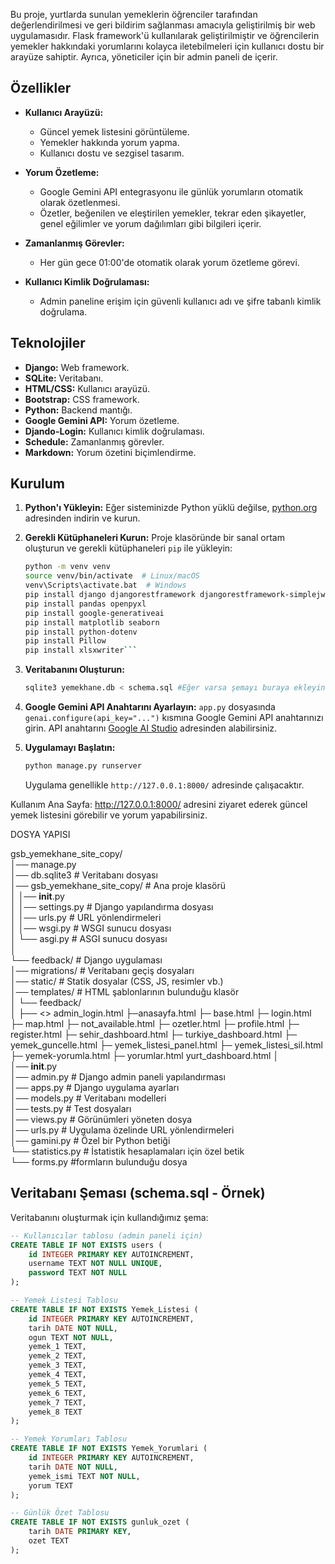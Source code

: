 Bu proje, yurtlarda sunulan yemeklerin öğrenciler tarafından değerlendirilmesi ve geri bildirim sağlanması amacıyla geliştirilmiş bir web uygulamasıdır. Flask framework'ü kullanılarak geliştirilmiştir ve öğrencilerin yemekler hakkındaki yorumlarını kolayca iletebilmeleri için kullanıcı dostu bir arayüze sahiptir. Ayrıca, yöneticiler için bir admin paneli de içerir.

## Özellikler

*   **Kullanıcı Arayüzü:**
    *   Güncel yemek listesini görüntüleme.
    *   Yemekler hakkında yorum yapma.
    *   Kullanıcı dostu ve sezgisel tasarım.

*   **Yorum Özetleme:**
    *   Google Gemini API entegrasyonu ile günlük yorumların otomatik olarak özetlenmesi.
    *   Özetler, beğenilen ve eleştirilen yemekler, tekrar eden şikayetler, genel eğilimler ve yorum dağılımları gibi bilgileri içerir.

*   **Zamanlanmış Görevler:**
    *   Her gün gece 01:00'de otomatik olarak yorum özetleme görevi.

*   **Kullanıcı Kimlik Doğrulaması:**
    *   Admin paneline erişim için güvenli kullanıcı adı ve şifre tabanlı kimlik doğrulama.

## Teknolojiler

*   **Django:** Web framework.
*   **SQLite:** Veritabanı.
*   **HTML/CSS:** Kullanıcı arayüzü.
*   **Bootstrap:** CSS framework.
*   **Python:** Backend mantığı.
*   **Google Gemini API:** Yorum özetleme.
*   **Djando-Login:** Kullanıcı kimlik doğrulaması.
*   **Schedule:** Zamanlanmış görevler.
*   **Markdown:** Yorum özetini biçimlendirme.

## Kurulum

1.  **Python'ı Yükleyin:** Eğer sisteminizde Python yüklü değilse, [python.org](https://www.python.org/downloads/) adresinden indirin ve kurun.

2.  **Gerekli Kütüphaneleri Kurun:** Proje klasöründe bir sanal ortam oluşturun ve gerekli kütüphaneleri `pip` ile yükleyin:

    ```bash
    python -m venv venv
    source venv/bin/activate  # Linux/macOS
    venv\Scripts\activate.bat  # Windows
    pip install django djangorestframework djangorestframework-simplejwt
    pip install pandas openpyxl
    pip install google-generativeai
    pip install matplotlib seaborn
    pip install python-dotenv
    pip install Pillow
    pip install xlsxwriter```

3.  **Veritabanını Oluşturun:**

    ```bash
    sqlite3 yemekhane.db < schema.sql #Eğer varsa şemayı buraya ekleyin
    ```

4.  **Google Gemini API Anahtarını Ayarlayın:** `app.py` dosyasında `genai.configure(api_key="...")` kısmına Google Gemini API anahtarınızı girin.  API anahtarını [Google AI Studio](https://makersuite.google.com/) adresinden alabilirsiniz.

5.  **Uygulamayı Başlatın:**

    ```bash
    python manage.py runserver
    ```

    Uygulama genellikle `http://127.0.0.1:8000/` adresinde çalışacaktır.


Kullanım
Ana Sayfa: http://127.0.0.1:8000/ adresini ziyaret ederek güncel yemek listesini görebilir ve yorum yapabilirsiniz.




DOSYA YAPISI

gsb_yemekhane_site_copy/  
│── manage.py  
│── db.sqlite3  # Veritabanı dosyası  
│── gsb_yemekhane_site_copy/  # Ana proje klasörü  
│   │── __init__.py  
│   │── settings.py  # Django yapılandırma dosyası  
│   │── urls.py  # URL yönlendirmeleri  
│   │── wsgi.py  # WSGI sunucu dosyası  
│   └── asgi.py  # ASGI sunucu dosyası  
│  
└── feedback/  # Django uygulaması  
    │── migrations/  # Veritabanı geçiş dosyaları  
    │── static/  # Statik dosyalar (CSS, JS, resimler vb.)  
    │── templates/  # HTML şablonlarının bulunduğu klasör  
    │   └── feedback/  
    │       ├── <> admin_login.html
            ├─anasayfa.html
            ├─ base.html
            ├─ login.html
            ├─ map.html
            ├─ not_available.html
            ├─ ozetler.html
            ├─ profile.html
            ├─ register.html
            ├─ sehir_dashboard.html
            ├─ turkiye_dashboard.html
            ├─ yemek_guncelle.html
            ├─ yemek_listesi_panel.html
            ├─ yemek_listesi_sil.html
            ├─ yemek-yorumla.html
            ├─ yorumlar.html
yurt_dashboard.html 
    │  
    │── __init__.py  
    │── admin.py  # Django admin paneli yapılandırması  
    │── apps.py  # Django uygulama ayarları  
    │── models.py  # Veritabanı modelleri  
    │── tests.py  # Test dosyaları  
    │── views.py  # Görünümleri yöneten dosya  
    │── urls.py  # Uygulama özelinde URL yönlendirmeleri  
    │── gamini.py  # Özel bir Python betiği  
    └── statistics.py  # İstatistik hesaplamaları için özel betik  
    └── forms.py  #formların bulunduğu dosya 

## Veritabanı Şeması (schema.sql - Örnek)

Veritabanını oluşturmak için kullandığımız şema:

```sql
-- Kullanıcılar tablosu (admin paneli için)
CREATE TABLE IF NOT EXISTS users (
    id INTEGER PRIMARY KEY AUTOINCREMENT,
    username TEXT NOT NULL UNIQUE,
    password TEXT NOT NULL
);

-- Yemek Listesi Tablosu
CREATE TABLE IF NOT EXISTS Yemek_Listesi (
    id INTEGER PRIMARY KEY AUTOINCREMENT,
    tarih DATE NOT NULL,
    ogun TEXT NOT NULL,
    yemek_1 TEXT,
    yemek_2 TEXT,
    yemek_3 TEXT,
    yemek_4 TEXT,
    yemek_5 TEXT,
    yemek_6 TEXT,
    yemek_7 TEXT,
    yemek_8 TEXT
);

-- Yemek Yorumları Tablosu
CREATE TABLE IF NOT EXISTS Yemek_Yorumlari (
    id INTEGER PRIMARY KEY AUTOINCREMENT,
    tarih DATE NOT NULL,
    yemek_ismi TEXT NOT NULL,
    yorum TEXT
);

-- Günlük Özet Tablosu
CREATE TABLE IF NOT EXISTS gunluk_ozet (
    tarih DATE PRIMARY KEY,
    ozet TEXT
);
